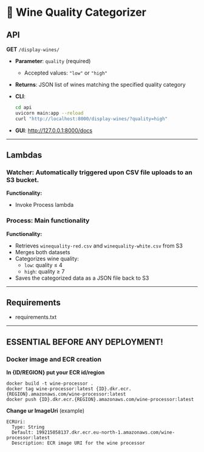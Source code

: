 # 🍷 Wine Quality Categorizer

## API

**GET** `/display-wines/`

- **Parameter**: `quality` (required)  
  - Accepted values: `"low"` or `"high"`

- **Returns**: JSON list of wines matching the specified quality category

- **CLI**:
  ```bash
  cd api
  uvicorn main:app --reload
  curl "http://localhost:8000/display-wines/?quality=high"
  ```

- **GUI**:
  http://127.0.0.1:8000/docs

---

## Lambdas

### Watcher: Automatically triggered upon CSV file uploads to an S3 bucket.

**Functionality:**
- Invoke Process lambda

### Process: Main functionality 

**Functionality:**
- Retrieves `winequality-red.csv` and `winequality-white.csv` from S3
- Merges both datasets
- Categorizes wine quality:
  - `low`: quality ≤ 4  
  - `high`: quality ≥ 7
- Saves the categorized data as a JSON file back to S3

---

## Requirements
- requirements.txt

---

## ESSENTIAL BEFORE ANY DEPLOYMENT!

### Docker image and ECR creation

  **In {ID/REGION} put your ECR id/region**
  ```aws ecr create-repository --repository-name wine-processor
  docker build -t wine-processor .
  docker tag wine-processor:latest {ID}.dkr.ecr.{REGION}.amazonaws.com/wine-processor:latest
  docker push {ID}.dkr.ecr.{REGION}.amazonaws.com/wine-processor:latest
  ```

  **Change ur ImageUri**
  (example)
  ```
  ECRUri:
    Type: String
    Default: 199215058137.dkr.ecr.eu-north-1.amazonaws.com/wine-processor:latest
    Description: ECR image URI for the wine processor
  ```
